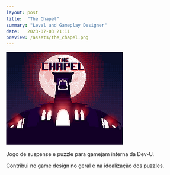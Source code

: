 ```yaml
---
layout: post
title:  "The Chapel"
summary: "Level and Gameplay Designer"
date:   2023-07-03 21:11
preview: /assets/the_chapel.png
---
```


![Picture 1](/assets/the_chapel.png)

Jogo de suspense e puzzle para gamejam interna da Dev-U.

Contribui no game design no geral e na idealização dos puzzles.
